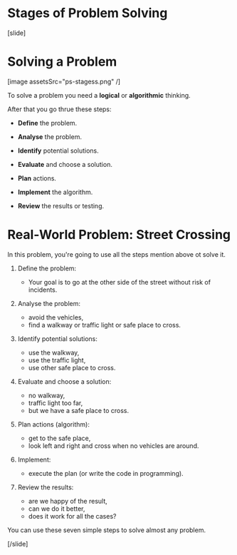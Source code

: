 # Stages of Problem Solving

[slide]
# Solving a Problem
[image assetsSrc="ps-stagess.png" /]

To solve a problem you need a **logical** or **algorithmic** thinking.

After that you go thrue these steps:

- **Define** the problem.

- **Analyse** the problem.

- **Identify** potential solutions.

- **Evaluate** and choose a solution.

- **Plan** actions.

- **Implement** the algorithm.

- **Review** the results or testing.

# Real-World Problem: Street Crossing

In this problem, you're going to use all the steps mention above ot solve it.

1. Define the problem:
   - Your goal is to go at the other side of the street without risk of incidents.

2. Analyse the problem:
   - avoid the vehicles,
   - find a walkway or traffic light or safe place to cross.

3. Identify potential solutions:
   - use the walkway,
   - use the traffic light,
   - use other safe place to cross.

4. Evaluate and choose a solution:
   - no walkway,
   - traffic light too far,
   - but we have a safe place to cross.

5. Plan actions (algorithm):
    - get to the safe place,
    - look left and right and cross when no vehicles are around.

6. Implement:
    - execute the plan (or write the code in programming).

7. Review the results:
    - are we happy of the result,
    - can we do it better,
    - does it work for all the cases?

You can use these seven simple steps to solve almost any problem.

[/slide]
